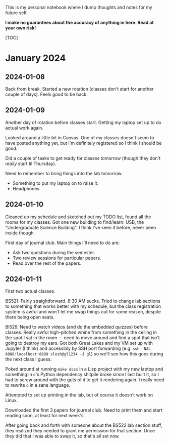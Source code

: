 This is my personal notebook where I dump thoughts and notes for my future self.

**I make no guarantees about the accuracy of anything in here.  Read at your own
risk!**

[TOC]

# January 2024

## 2024-01-08

Back from break.  Started a new rotation (classes don't start for another
couple of days).  Feels good to be back.

## 2024-01-09

Another day of rotation before classes start.  Getting my laptop set up to do
actual work again.

Looked around a little bit in Canvas.  One of my classes doesn't seem to have
posted anything yet, but I'm definitely registered so I think I should be good.

Did a couple of tasks to get ready for classes tomorrow (though they don't
*really* start til Thursday).

Need to remember to bring things into the lab tomorrow:

* Something to put my laptop on to raise it.
* Headphones.

## 2024-01-10

Cleaned up my schedule and sketched out my TODO list, found all the rooms for my
classes.  Got one new building to find/learn: USB, the "Undergraduate Science
Building".  I think I've seen it before, never been inside though.

First day of journal club.  Main things I'll need to do are:

* Ask two questions during the semester.
* Two review sessions for particular papers.
* Read over the rest of the papers.

## 2024-01-11

First two actual classes.

BS521.  Fairly straightforward.  8:30 AM sucks.  Tried to change lab sections to
something that works better with my schedule, but the class registration system
is awful and won't let me swap things out for some reason, despite there being
open seats.

BI529.  Need to watch videos (and do the embedded quizzes) before classes.
Really awful high-pitched whine from something in the ceiling in the spot I sat
in the room — need to move around and find a spot that isn't going to destroy my
ears. Got both Great Lakes and my VM set up with Jupyter (I think) and
accessibly by SSH port forwarding (e.g. `ssh -NAL 8888:localhost:8888
slosh@gl1234 -J gl`) so we'll see how this goes during the next class I guess.

Poked around at running `make docs` in a Lisp project with my new laptop and
something in `d`'s Python dependency shitpile broke since I last built it, so
I had to screw around with the guts of `d` to get it rendering again.  I really
need to rewrite `d` in a sane language.

Attempted to set up printing in the lab, but of course it doesn't work on Linux.

Downloaded the first 3 papers for journal club.  Need to print them and start
reading soon, at least for next week's.

After going back and forth with someone about the BS522 lab section stuff, they
realized they needed to grant me permission for that section.  Once they did
that I was able to swap it, so that's all set now.

